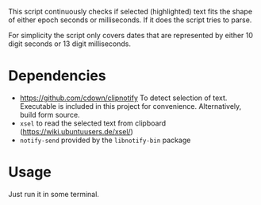 This script continuously checks if selected (highlighted) text fits the shape of either epoch seconds or milliseconds. If it does the script tries to parse.

For simplicity the script only covers dates that are represented by either 10 digit seconds or 13 digit milliseconds.

# Dependencies

- https://github.com/cdown/clipnotify To detect selection of text. Executable is included in this project for convenience. Alternatively, build form source.
- `xsel` to read the selected text from clipboard (https://wiki.ubuntuusers.de/xsel/)
- `notify-send` provided by the `libnotify-bin` package

# Usage

Just run it in some terminal.
